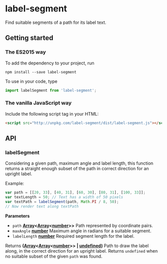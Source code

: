 # label-segment

Find suitable segments of a path for its label text.

## Getting started

### The ES2015 way

To add the dependency to your project, run

    npm install --save label-segment

To use in your code, type

```js
import labelSegment from 'label-segment';
```

### The vanilla JavaScript way

Include the following script tag in your HTML:

```html
<script src="http://unpkg.com/label-segment/dist/label-segment.js"></script>
```

## API

<!-- Generated by documentation.js. Update this documentation by updating the source code. -->

### labelSegment

Considering a given path, maximum angle and label length, this function
returns a straight enough subset of the path in correct direction for an
upright label.

Example:

```js
var path = [[20, 33], [40, 31], [60, 30], [80, 31], [100, 33]];
var textLength = 50; // Text has a width of 50 pixels
var textPath = labelSegment(path, Math.PI / 8, 50);
// Now render text along textPath
```

**Parameters**

-   `path` **[Array](https://developer.mozilla.org/en-US/docs/Web/JavaScript/Reference/Global_Objects/Array)&lt;[Array](https://developer.mozilla.org/en-US/docs/Web/JavaScript/Reference/Global_Objects/Array)&lt;[number](https://developer.mozilla.org/en-US/docs/Web/JavaScript/Reference/Global_Objects/Number)>>** Path represented by coordinate pairs.
-   `maxAngle` **[number](https://developer.mozilla.org/en-US/docs/Web/JavaScript/Reference/Global_Objects/Number)** Maximum angle in radians for a suitable segment.
-   `labelLength` **[number](https://developer.mozilla.org/en-US/docs/Web/JavaScript/Reference/Global_Objects/Number)** Required segment length for the label.

Returns **([Array](https://developer.mozilla.org/en-US/docs/Web/JavaScript/Reference/Global_Objects/Array)&lt;[Array](https://developer.mozilla.org/en-US/docs/Web/JavaScript/Reference/Global_Objects/Array)&lt;[number](https://developer.mozilla.org/en-US/docs/Web/JavaScript/Reference/Global_Objects/Number)>> | [undefined](https://developer.mozilla.org/en-US/docs/Web/JavaScript/Reference/Global_Objects/undefined))** Path to draw the label along, in the
correct direction for an upright label. Returns `undefined` when no suitable
subset of the given `path` was found.
